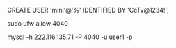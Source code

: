 CREATE USER 'mini'@'%' IDENTIFIED BY 'CcTv@1234!';

sudo ufw allow 4040

mysql -h 222.116.135.71 -P 4040 -u user1 -p

